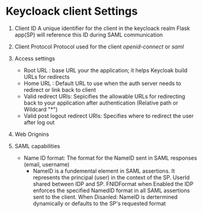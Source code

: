 





# Keycloack client Settings
1. Client ID
    A unique identifier for the client in the keycloack realm
    Flask app(SP) will reference this ID during SAML communication

2. Client Protocol
     Protocol used for the client 
        *openid-connect* or *saml*

3. Access settings
    - Root URL :  base URL your the application; it helps Keycloak build URLs for redirects
    - Home URL :  Default URL to use when the auth server needs to redirect or link back to client
    - Valid redirect URIs:  Sepicifies the allowable URLs for redirecting back to your application after authentication (Relative path or Wildcard "*")
    - Valid post logout redirect URIs:  Specifies where to redirect the user after log out
  
4. Web Orignins
5.  SAML capabilities
    - Name ID format: The format for the NameID sent in SAML responses (email, username)
      - NameID is a fundemental element in SAML assertions. It represents the principal (user) in the context of the SP. UserId shared between IDP and SP. FNIDFormat when Enabled the IDP enforces the specified NamedID format in all SAML assertions sent to the client. When Disanled: NameID is dertermined dynamically or defaults to the SP's requested format
    